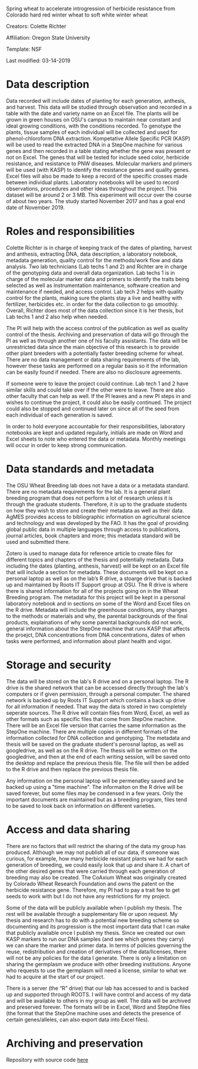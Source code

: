 Spring wheat to accelerate introgression of herbicide resistance from Colorado hard red winter wheat to soft white winter wheat

Creators: Colette Richter

Affiliation: Oregon State University

Template: NSF

Last modified: 03-14-2019


# Data description
Data recorded will include dates of planting for each generation, anthesis, and harvest. This data will be studied through observation and recorded in a table with the date and variety name on an Excel file. The plants will be grown in green houses on OSU's campus to maintain near constant and ideal growing conditions, with the conditions recorded. To genotype the plants, tissue samples of each individual will be collected and used for phenol-chloroform DNA extraction. Kompetative Allele Specific PCR (KASP) will be used to read the extracted DNA in a StepOne machine for various genes and then recorded in a table stating whether the gene was present or not on Excel. The genes that will be tested for include seed color, herbicide resistance, and resistance to PNW diseases. Molecular markers and primers will be used (with KASP) to identify the resistance genes and quality genes. Excel files will also be made to keep a record of the specific crosses made between individual plants. Laboratory notebooks will be used to record observations, procedures and other ideas throughout the project. This dataset will be around 2 or 3 MB. This experiment will occur over the course of about two years. The study started November 2017 and has a goal end date of November 2019.

# Roles and responsibilities
Colette Richter is in charge of keeping track of the dates of planting, harvest and anthesis, extracting DNA, data description, a laboratory notebook, metadata generation, quality control for the methods/work flow and data analysis. Two lab technicians (Lab techs 1 and 2) and Richter are in charge of the genotyping data and overall data organization. Lab techs 1 is in charge of the molecular marker data and primers to identify the traits being selected as well as instrumentation maintenance, software creation and maintenance if needed, and access control. Lab tech 2 helps with quality control for the plants, making sure the plants stay a live and healthy with fertilizer, herbicides etc. in order for the data collection to go smoothly. Overall, Richter does most of the data collection since it is her thesis, but Lab techs 1 and 2 also help when needed.

The PI will help with the access control of the publication as well as quality control of the thesis. Archiving and preservation of data will go through the PI as well as through another one of his faculty assistants. The data will be unrestricted data since the main objective of this research is to provide other plant breeders with a potentially faster breeding scheme for wheat. There are no data management or data sharing requirements of the lab, however these tasks are performed on a regular basis so it the information can be easily found if needed. There are also no disclosure agreements.

If someone were to leave the project could continue. Lab tech 1 and 2 have similar skills and could take over if the other were to leave. There are also other faculty that can help as well. If the PI leaves and a new PI steps in and wishes to continue the project, it could also be easily continued. The project could also be stopped and continued later on since all of the seed from each individual of each generation is saved. 

In order to hold everyone accountable for their responsibilities, laboratory notebooks are kept and updated regularly, initials are made on Word and Excel sheets to note who entered the data or metadata. Monthly meetings will occur in order to keep strong communication.

# Data standards and metadata
The OSU Wheat Breeding lab does not have a data or a metadata standard. There are no metadata requirements for the lab. It is a general plant breeding program that does not perform a lot of research unless it is through the graduate students. Therefore, it is up to the graduate students on how they wish to store and create their metadata as well as their data. AgMES provides access to bibliographic information on agricultural science and technology and was developed by the FAO. It has the goal of providing global public data in multiple languages through access to publications, journal articles, book chapters and more; this metadata standard will be used and submitted there.

Zotero is used to manage data for reference article to create files for different topics and chapters of the thesis and potentially metadata. Data including the dates (planting, anthesis, harvest) will be kept on an Excel file that will include a section for metadata. These documents will be kept on a personal laptop as well as on the lab’s R drive, a stoarge drive that is backed up and maintained by Roots IT Support group at OSU. The R drive is where there is shared information for all of the projects going on in the Wheat Breeding program. The metadata for this project will be kept in a personal laboratory notebook and in sections on some of the Word and Excel files on the R drive. Metadata will include the greenhouse conditions, any changes to the methods or materials and why, the parental backgrounds of the final products, explainations of why some parental backgrounds did not work, general information about the StepOne machine that runs KASP that affects the proejct, DNA concentrations from DNA concentrations, dates of when tasks were performed, and information about plant health and vigor.

# Storage and security
The data will be stored on the lab's R drive and on a personal laptop. The R drive is the shared network that can be accessed directly through the lab's computers or if given permission, through a personal computer. The shared network is backed up by Roots IT Support which contains a back up drive for all information if needed. That way the data is stored in two completely seperate sources. The R drive will contain files from Word, Excel, as well as other formats such as specific files that come from StepOne machine. There will be an Excel file version that carries the same information as the StepOne machine. There are multiple copies in different formats of the information collected for DNA collection and genotyping. The metadata and thesis will be saved on the graduate student's perosnal laptop, as well as googledrive, as well as on the R drive. The thesis will be written on the googledrive, and then at the end of each writing session, will be saved onto the desktop and replace the previous thesis file. The file will then be added to the R drive and then replace the previous thesis file.

Any information on the personal laptop will be permenatley saved and be backed up using a "time machine". The informaiton on the R drive will be saved forever, but some files may be condensed in a few years. Only the important documents are maintained but as a breeding program, files tend to be saved to look back on information on different varieties. 

# Access and data sharing
There are no factors that will restrict the sharing of the data my group has produced. Although we may not publish all of our data, if someone was curious, for example, how many herbicide resistant plants we had for each generation of breeding, we could easily look that up and share it. A chart of the other desired genes that were carried through each generation of breeding may also be created. The CoAxium Wheat was originally created by Colorado Wheat Research Foundation and owns the patent on the herbicide resistance gene. Therefore, my PI had to pay a trait fee to get seeds to work with but I do not have any restrictions for my project.

Some of the data will be publicly available when I publish my thesis. The rest will be available through a supplementary file or upon request. My thesis and research has to do with a potential new breeding scheme so documenting and its progression is the most important data that I can make that publicly available once I publish my thesis. Since we created our own KASP markers to run our DNA samples (and see which genes they carry) we can share the marker and primer data. In terms of policies governing the reuse, redistribution and creation of derivatives of the data/licenses, there will not be any policies for the data I generate. There is only a limitation on sharing the germplasm we produce with other breeding institutions. Anyone who requests to use the germplasm will need a license, similar to what we had to acquire at the start of our project.

There is a server (the “R” drive) that our lab has accessed to and is backed up and supported through ROOTS. I will have control and access of my data and will be available to others in my group as well. The data will be archived and preserved forever. The formats will be in Excel, Word and StepOne files (the format that the StepOne machine uses and detects the presence of certain genes/alleles, can also export data into Excel files). 


# Archiving and preservation

Repository with source code [here](https://github.com/clarallebot/GRAD521_DMPtemplate)

